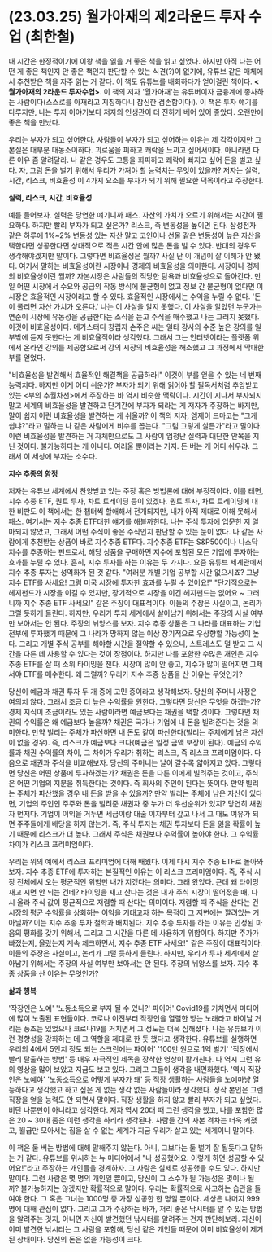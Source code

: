 # (23.03.25) 월가아재의 제2라운드 투자 수업 (최한철)

내 시간은 한정적이기에 이왕 책을 읽을 거 좋은 책을 읽고 싶었다. 하지만 아직 나는 어떤 게 좋은 책인지 안 좋은 책인지 판단할 수 있는 식견(?)이 없기에, 유튜브 같은 매체에서 추천받은 책을 자주 읽는 거 같다. 이 책도 유튜브를 배회하다가 얻어걸린 책이다. **<월가아재의 2라운드 투자수업>**. 이 책의 저자 '월가아재'는 유튜버이자 금융계에 종사하는 사람이다(스스로를 아재라고 지칭하다니 참신한 겸손함이다!). 이 책은 투자 얘기를 다루지만, 나는 투자 이야기보다 저자의 인생관이 더 진하게 베어 있어 좋았다. 오랜만에 좋은 책을 만났다.

우리는 부자가 되고 싶어한다. 사람들이 부자가 되고 싶어하는 이유는 제 각각이지만 그 본질은 대부분 대동소이하다. 괴로움을 피하고 쾌락을 느끼고 싶어서이다. 아니라면 다른 이유 좀 알려달라. 나 같은 경우도 고통을 회피하고 쾌락에 빠지고 싶어 돈을 벌고 싶다. 자, 그럼 돈을 벌기 위해서 우리가 가져야 할 능력치는 무엇이 있을까? 저자는 실력, 시간, 리스크, 비효율성 이 4가지 요소를 부자가 되기 위해 필요한 덕목이라고 주장한다.

**실력, 리스크, 시간, 비효율성**

예를 들어보자. 실력은 당연한 얘기니까 패스. 자산의 가치가 오르기 위해서는 시간이 필요하다. 하지만 빨리 부자가 되고 싶은가? 리스크, 즉 변동성을 높이면 된다. 삼성전자 같은 하루에 1%~2% 변동성 있는 자산 말고 코인이나 선물 같은 변동성이 높은 자산을 택한다면 성공한다면 상대적으로 적은 시간 안에 많은 돈을 벌 수 있다. 반대의 경우도 생각해야겠지만 말이다. 그렇다면 비효율성은 뭘까? 사실 난 이 개념이 잘 이해가 안 됐다. 여기서 말하는 비효율성이란 시장이나 경제의 비효율성을 의미한다. 시장이나 경제의 비효율성이란 뭘까? 자본시장은 사람들의 적당한 탐욕과 비효율성으로 돌아간다. 만일 어떤 시장에서 수요와 공급의 작동 방식에 불균형이 없고 정보 간 불균형이 없다면 이 시장은 효율적인 시장이라고 할 수 있다. 효율적인 시장에서는 수익을 누릴 수 없다. '돈이 풀리면 자산 가치가 오른다.' 나는 이 사실을 알지 못했다. 이 사실을 알았던 누군가는 연준이 시장에 유동성을 공급한다는 소식을 듣고 주식을 매수했고 나는 그러지 못했다. 이것이 비효율성이다. 메가스터디 창립자 손주은 씨는 일타 강사의 수준 높은 강의를 일부밖에 듣지 못한다는 게 비효율적이라 생각했다. 그래서 그는 인터넷이라는 플랫폼 위에서 온라인 강의를 제공함으로써 강의 시장의 비효율성을 해소했고 그 과정에서 막대한 부를 얻었다.

"비효율성을 발견해서 효율적인 해결책을 공급하라!" 이것이 부를 얻을 수 있는 네 번째 능력치다. 하지만 이게 어디 쉬운가? 부자가 되기 위해 읽어야 할 필독서처럼 추앙받고 있는 <부의 추월차선>에서 주장하는 바 역시 비슷한 맥락이다. 시간이 지나서 부자되지 말고 세계의 비효율성을 발견하고 단기간에 부자가 되라는 게 저자가 주장하는 바지만, 말이 쉽지 이런 비효율성을 발견하는 게 쉬울까? 이 책의 저자, 엠제이 드마코는 "그게 쉽냐?"라고 말하는 나 같은 사람에게 비수를 꼽는다. "그럼 그렇게 살든가"라고 말이다. 이런 비효율성을 발견하는 거 자체만으로도 그 사람이 엄청난 실력과 대단한 안목을 지닌 것이다. 불가능하다는 게 아니다. 여러울 뿐이라는 거지. 돈 버는 게 어디 쉬우랴. 그래서 이 세상에 부자는 소수다.

**지수 추종의 함정**

저자는 유튜브 세계에서 찬양받고 있는 주장 혹은 방법론에 대해 부정적이다. 이를 테면, 지수 추종 ETF, 퀀트 투자, 차트 트레이딩 등이 있겠다. 퀀트 투자, 차트 트레이딩에 대한 비판도 이 책에서는 한 챕터씩 할애해서 전개되지만, 내가 아직 제대로 이해 못해서 패스. 여기서는 지수 추종 ETF대한 얘기를 해볼까한다. 나는 주식 투자에 입문한 지 얼마되지 않았고, 그래서 어떤 주식이 좋은 주식인지 판단할 수 있는 눈이 없다. 나 같은 사람에게 추천받는 상품이 바로 지수추종 ETF다. 지수추종 ETF는 S&P500이나 나스닥 지수를 추종하는 펀드로서, 해당 상품을 구매하면 지수에 포함된 모든 기업에 투자하는 효과를 누릴 수 있다. 흔히, 지수 투자를 하는 이유는 두 가지다. 요즘 유튜브 세계관에서 지수 추종 투자는 성역화가 된 것 같다. "여러분 개별 기업 공부할 시간 없으시죠? 그냥 지수 ETF를 사세요! 그럼 미국 시장에 투자한 효과를 누릴 수 있어요!" "단기적으로는 헤지펀드가 시장을 이길 수 있지만, 장기적으로 시장을 이긴 헤지펀드는 없어요 ~ 그러니까 지수 추종 ETF 사세요!" 같은 주장이 대표적이다. 이들의 주장은 사실이고, 논리가 그럴 듯하게 들린다. 하지만, 우리가 투자 세계에서 살아남기 위해서는 주장의 사실 여부만 보아서는 안 된다. 주장의 뉘앙스를 보자. 지수 추종 상품은 그 나라를 대표하는 기업 전부에 투자했기 때문에 그 나라가 망하지 않는 이상 장기적으로 우상향할 가능성이 높다. 그리고 개별 주식 공부를 해야할 시간을 절약할 수 있으니, 스트레스도 덜 받고 그 시간을 다른 데 사용할 수 있다는 것이 장점이다. 하지만 나를 포함한 수많은 개인은 지수 추종 ETF를 살 때 소위 타이밍을 잰다. 시장이 많이 안 좋고, 지수가 많이 떨어지면 그제서야 ETF를 매수한다. 왜 그럴까? 우리가 지수 추종 상품을 산 이유는 무엇인가?

당신이 예금과 채권 투자 두 개 중에 고민 중이라고 생각해보자. 당신의 주머니 사정은 여의치 않다. 그래서 조금 더 높은 수익률을 원한다. 그렇다면 당신은 무엇을 하겠는가? 경제 지식이 조금이라도 있는 사람이라면 예금보다는 채권을 택할 것이다. 그렇다면 채권의 수익률은 왜 예금보다 높을까? 채권은 국가나 기업에 내 돈을 빌려준다는 것을 의미한다. 만약 빌리는 주체가 파산하면 내 돈도 같이 파산한다(빌리는 주체에게 남은 자산이 없을 경우). 즉, 리스크가 예금보다 크다(예금은 일정 금액 보장이 된다). 예금의 수익률과 채권 수익률의 차이, 그 차이가 우리가 취하는 리스크, 즉 리스크 프리미엄이다. 다음으로 채권과 주식을 비교해보자. 당신의 주머니는 날이 갈수록 얇아지고 있다. 그렇다면 당신은 어떤 상품에 투자하겠는가? 채권은 돈을 다른 이에게 빌려주는 것이고, 주식은 어떤 기업의 지분을 취득한다는 것이다. 즉 회사의 주인이 된다는 뜻이다. 만약 빌리는 주체가 파산했을 경우 내 돈을 받을 수 있을까? 만약 빌리는 주체에 남은 자산이 있다면, 기업의 주인인 주주와 돈을 빌려준 채권자 중 누가 더 우선순위가 있지? 당연히 채권자 먼저다. 기업이 이익을 거두면 세금이랑 대출 이자부터 갚고 나서 그 때도 여유가 되면 주주들에게 배당을 하지 않는가. 즉, 주식 투자는 채권 투자보다 돈을 잃을 확률이 높기 때문에 리스크가 더 높다. 그래서 주식은 채권보다 수익률이 높아야 한다. 그 수익률 차이가 리스크 프리미엄이다.

우리는 위의 예에서 리스크 프리미엄에 대해 배웠다. 이제 다시 지수 추종 ETF로 돌아와보자. 지수 추종 ETF에 투자하는 본질적인 이유는 이 리스크 프리미엄이다. 즉, 주식 시장 전체에서 오는 평균적인 위험만 내가 지겠다는 의미다. 그래 왔었다. 근데 왜 타이밍 재고 시면 안 되는 건데? 타이밍을 재고 산다는 것은 내가 주식 시장이 떨어졌을 때, 다시 올라 주식 값이 평균적으로 저렴할 때 산다는 의미이다. 저렴할 때 주식을 산다는 건 시장의 평균 수익률을 상회하는 이익을 기대고자 하는 목적이 그 저변에는 깔려있는 거 아닐까? 이는 지수 추종 투자 철학과 배치된다. 지수 추종 투자를 하는 이유는 인정된 마음의 평화를 갖기 위해서, 그리고 그 시간을 다른 데 사용하기 위함이다. 하지만 주가가 빠졌는지, 올랐는지 계속 체크하면서, 지수 추종 ETF 사세요!" 같은 주장이 대표적이다. 이들의 주장은 사실이고, 논리가 그럴 듯하게 들린다. 하지만, 우리가 투자 세계에서 살아남기 위해서는 주장의 사실 여부만 보아서는 안 된다. 주장의 뉘앙스를 보자. 지수 추종 상품을 산 이유는 무엇인가?

**삶과 행복**

'작장인은 노예' '노동소득으로 부자 될 수 있나?' 파이어' Covid19를 거치면서 미디어에 많이 노출된 표현들이다. 코로나 이전부터 작장인을 열렬한 방는 노래라고 바이날 거리는 풍조는 있었으나 코로나19를 거치면서 그 정도는 더욱 심해졌다. 나는 유튜브가 이런 경향성을 강화하는 데 그 역할을 제대로 한 듯 했다고 생각한다. 유튜브를 실행하면 우리의 4에서 5인치 정도 되는 스크린에는 파이어' '100만 원으로 1억 벌기' '직장에서 빨리 탈출하는 방법' 등 매우 자극적인 제목을 장착한 영상이 활개친다. 나 역시 그런 유의 영상을 많이 보았고 지금도 보고 있다. 그리고 그들이 생각을 내면화했다. '역시 직장인은 노예야' '노동소득으로 어떻게 부자가 돼' 등 직장 생활하는 사람들을 노예마냥 열등하다고 생각했고 하고 싶은 게 없는 생각 없는 사람들이라 생각했다. 정작 본인은 그런 직장을 얻을 능력도 안 되면서 말이다. 직장 생활을 하지 않고 빨리 부자가 되고 싶었다. 비단 나뿐만이 아니라고 생각한다. 저자 역시 20대 때 그런 생각을 했고, 나를 포함한 많은 20 ~ 30대 좀은 이런 생각을 하리라 생각된다. 사람들 간의 자본 격차는 더욱 커졌고, 월급만 모아서는 집을 살 수 없는 세계가 지금 우리가 살고 있는 세계이니 말이다.

이 책은 둘 버는 방법에 대해 말해주지 않는다. 아니, 그보다는 둘 벌기 잘 될듯다고 말하는 거 같다. 유튜브를 위시하는 뉴 미디어에서 "나 성공했어요. 이렇게 하면 성공할 수 있어요!"라고 주장하는 개인들을 경계하자. 그 사람은 실제로 성공했을 수도 있다. 하지만 말이다. 그런 사람은 몇 명의 개인일 뿐이고, 당신이 그 소수가 될 가능성은 몇이나 될까? 불가능하지는 않겠지만 확률적으로 말이다. 우리는 확률적으로 사고하는 습관을 들여야 한다. 그 혹은 그녀는 1000명 중 가장 성공한 한 명일 뿐이다. 세상은 나머지 999명에 대해 관심이 없다. 그리고 그가 주장하는 바가, 저리 좋은 낚시터를 알 수 있는 방법을 알려주는 것지, 아니면 자신이 발견했던 낚시터를 알려주는 건지 판단해보라. 자신이 이미 발견한 낚시터는 그 사람을 포함해, 당신 같은 개인들 때문에 이미 비효율성이 제거된 상태이다. 당신의 돈은 없을 가능성이 크다.
